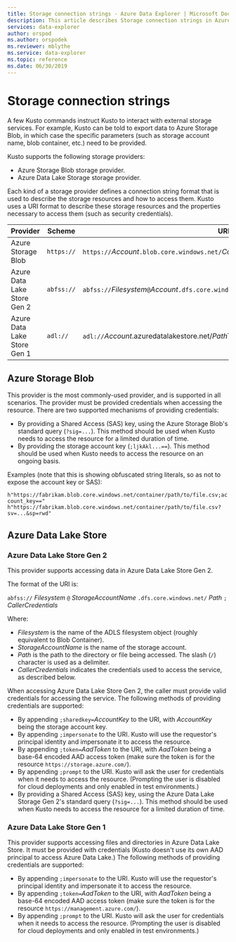 ```yaml
---
title: Storage connection strings - Azure Data Explorer | Microsoft Docs
description: This article describes Storage connection strings in Azure Data Explorer.
services: data-explorer
author: orspod
ms.author: orspodek
ms.reviewer: mblythe
ms.service: data-explorer
ms.topic: reference
ms.date: 06/30/2019
---
```

# Storage connection strings

A few Kusto commands instruct Kusto to interact with external
storage services. For example, Kusto can be told to export data to Azure Storage
Blob, in which case the specific parameters (such as storage account name,
blob container, etc.) need to be provided.

Kusto supports the following storage providers:


* Azure Storage Blob storage provider.
* Azure Data Lake Storage storage provider.

Each kind of a storage provider defines a connection string format
that is used to describe the storage resources and how to access them.
Kusto uses a URI format to describe these storage resources and the properties
necessary to access them (such as security credentials).


|Provider                   |Scheme    |URI template                          |
|---------------------------|----------|--------------------------------------|
|Azure Storage Blob         |`https://`|`https://`*Account*`.blob.core.windows.net/`*Container*[`/`*BlobName*][`?`*SasKey* \| `;`*AccountKey*]|
|Azure Data Lake Store Gen 2|`abfss://`|`abfss://`*Filesystem*`@`*Account*`.dfs.core.windows.net/`*PathToDirectoryOrFile*[`;`*CallerCredentials*]|
|Azure Data Lake Store Gen 1|`adl://`  |`adl://`*Account*.azuredatalakestore.net/*PathToDirectoryOrFile*[`;`*CallerCredentials*]|

## Azure Storage Blob

This provider is the most commonly-used provider, and is supported in all scenarios.
The provider must be provided credentials when accessing the resource. There are
two supported mechanisms of providing credentials:

* By providing a Shared Access (SAS) key, using the Azure Storage Blob's standard
  query (`?sig=...`). This method should be used when Kusto needs to access the
  resource for a limited duration of time.
* By providing the storage account key (`;ljkAkl...==`). This method should be used
  when Kusto needs to access the resource on an ongoing basis.

Examples (note that this is showing obfuscated string literals, so as not to expose
the account key or SAS):

`h"https://fabrikam.blob.core.windows.net/container/path/to/file.csv;account_key=="` 
`h"https://fabrikam.blob.core.windows.net/container/path/to/file.csv?sv=...&sp=rwd"` 

## Azure Data Lake Store

### Azure Data Lake Store Gen 2

This provider supports accessing data in Azure Data Lake Store Gen 2.

The format of the URI is:

`abfss://` *Filesystem* `@` *StorageAccountName* `.dfs.core.windows.net/` *Path* `;` *CallerCredentials*

Where:

* *Filesystem* is the name of the ADLS filesystem object (roughly equivalent
  to Blob Container).
* *StorageAccountName* is the name of the storage account.
* *Path* is the path to the directory or file being accessed.
  The slash (`/`) character is used as a delimiter.
* *CallerCredentials* indicates the credentials used to access the service,
  as described below.

When accessing Azure Data Lake Store Gen 2, the caller must provide valid
credentials for accessing the service. The following methods of providing credentials are
supported:

* By appending `;sharedkey=`*AccountKey* to the URI, with *AccountKey* being
  the storage account key.
* By appending `;impersonate` to the URI. Kusto will use the requestor's principal
  identity and impersonate it to access the resource.
* By appending `;token=`*AadToken* to the URI, with *AadToken* being a base-64
  encoded AAD access token (make sure the token is for the resource `https://storage.azure.com/`).
* By appending `;prompt` to the URI. Kusto will ask the user for credentials
  when it needs to access the resource. (Prompting the user is disabled for
  cloud deployments and only enabled in test environments.)
* By providing a Shared Access (SAS) key, using the Azure Data Lake Storage Gen 2's standard
  query (`?sig=...`). This method should be used when Kusto needs to access the
  resource for a limited duration of time.



### Azure Data Lake Store Gen 1

This provider supports accessing files and directories in Azure Data Lake Store.
It must be provided with credentials (Kusto doesn't use its own AAD principal to
access Azure Data Lake.) The following methods of providing credentials are
supported:

* By appending `;impersonate` to the URI. Kusto will use the requestor's principal
  identity and impersonate it to access the resource.
* By appending `;token=`*AadToken* to the URI, with *AadToken* being a base-64
  encoded AAD access token (make sure the token is for the resource `https://management.azure.com/`).
* By appending `;prompt` to the URI. Kusto will ask the user for credentials
  when it needs to access the resource. (Prompting the user is disabled for
  cloud deployments and only enabled in test environments.)



